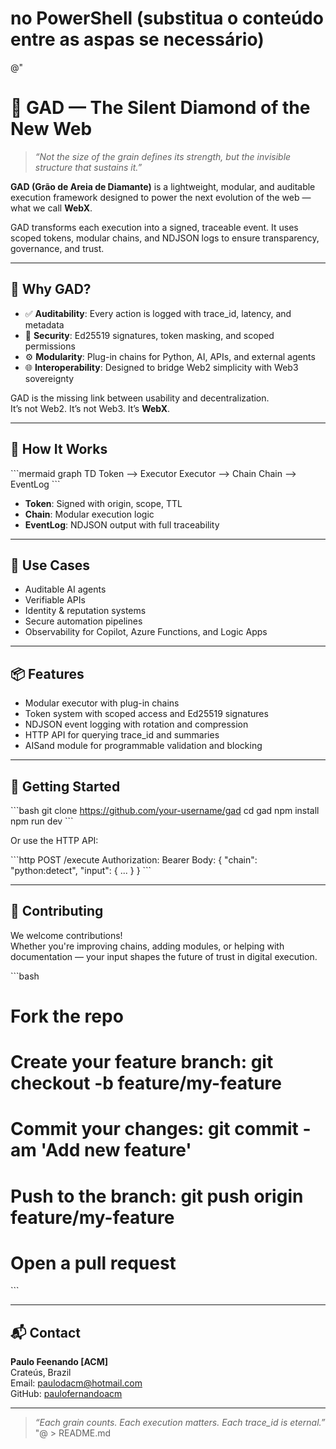 # no PowerShell (substitua o conteúdo entre as aspas se necessário)
@"
# 🌌 GAD — The Silent Diamond of the New Web

> _“Not the size of the grain defines its strength, but the invisible structure that sustains it.”_

**GAD (Grão de Areia de Diamante)** is a lightweight, modular, and auditable execution framework designed to power the next evolution of the web — what we call **WebX**.

GAD transforms each execution into a signed, traceable event. It uses scoped tokens, modular chains, and NDJSON logs to ensure transparency, governance, and trust.

---

## 💎 Why GAD?

- ✅ **Auditability**: Every action is logged with trace_id, latency, and metadata  
- 🔐 **Security**: Ed25519 signatures, token masking, and scoped permissions  
- ⚙️ **Modularity**: Plug-in chains for Python, AI, APIs, and external agents  
- 🌐 **Interoperability**: Designed to bridge Web2 simplicity with Web3 sovereignty

GAD is the missing link between usability and decentralization.  
It’s not Web2. It’s not Web3. It’s **WebX**.

---

## 🧠 How It Works

\`\`\`mermaid
graph TD
  Token --> Executor
  Executor --> Chain
  Chain --> EventLog
\`\`\`

- **Token**: Signed with origin, scope, TTL  
- **Chain**: Modular execution logic  
- **EventLog**: NDJSON output with full traceability

---

## 🚀 Use Cases

- Auditable AI agents  
- Verifiable APIs  
- Identity & reputation systems  
- Secure automation pipelines  
- Observability for Copilot, Azure Functions, and Logic Apps

---

## 📦 Features

- Modular executor with plug-in chains  
- Token system with scoped access and Ed25519 signatures  
- NDJSON event logging with rotation and compression  
- HTTP API for querying trace_id and summaries  
- AISand module for programmable validation and blocking

---

## 🧪 Getting Started

\`\`\`bash
git clone https://github.com/your-username/gad
cd gad
npm install
npm run dev
\`\`\`

Or use the HTTP API:

\`\`\`http
POST /execute
Authorization: Bearer <signed-token>
Body: {
  "chain": "python:detect",
  "input": { ... }
}
\`\`\`

---

## 🤝 Contributing

We welcome contributions!  
Whether you're improving chains, adding modules, or helping with documentation — your input shapes the future of trust in digital execution.

\`\`\`bash
# Fork the repo
# Create your feature branch: git checkout -b feature/my-feature
# Commit your changes: git commit -am 'Add new feature'
# Push to the branch: git push origin feature/my-feature
# Open a pull request
\`\`\`

---

## 📬 Contact

**Paulo Feenando [ACM]**  
Crateús, Brazil  
Email: paulodacm@hotmail.com  
GitHub: [paulofernandoacm](https://github.com/paulofernandoacm)

---

> _“Each grain counts. Each execution matters. Each trace_id is eternal.”_
"@ > README.md